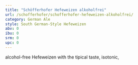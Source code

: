 ```yaml
---
title: "Schöfferhofer Hefeweizen alkoholfrei"
url: /schofferhofer/schofferhofer-hefeweizen-alkoholfrei/
category: German Ale
style: South German-Style Hefeweizen
abv: 0
ibu: 0
srm: 0
upc: 0
---
```

alcohol-free Hefeweizen with the tipical taste, isotonic,
